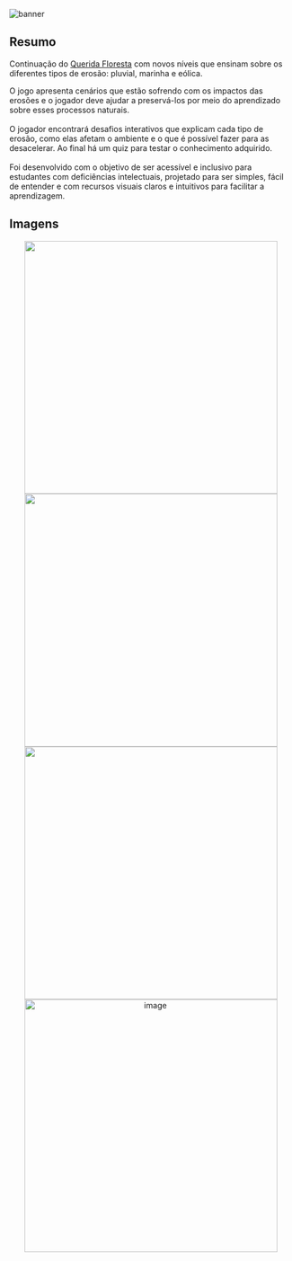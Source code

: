 ![banner](https://github.com/waguip/querida-floresta-2.0/assets/51832038/24102435-9d46-4395-95da-2fb1bd8a1c25)

## Resumo
Continuação do [Querida Floresta](https://github.com/LamenLuan/querida-floresta) com novos níveis que ensinam sobre os diferentes tipos de erosão: pluvial, marinha e eólica.
                                
O jogo apresenta cenários que estão sofrendo com os impactos das erosões e o jogador deve ajudar a preservá-los por meio do aprendizado sobre esses processos naturais.
<br><br>O jogador encontrará desafios interativos que explicam cada tipo de erosão, como elas afetam o ambiente e o que é possível fazer para as desacelerar. Ao final há um quiz para testar o conhecimento adquirido. 
<br><br>Foi desenvolvido com o objetivo de ser acessível e inclusivo para estudantes com deficiências intelectuais, projetado para ser simples, fácil de entender e com recursos visuais claros e intuitivos para facilitar a aprendizagem.

## Imagens
<p align="center">
  <img src="https://github.com/waguip/querida-floresta-2.0/assets/51832038/dad4ac6d-b6cd-487f-834a-f5de3f190f87" width="450">
  <img src="https://github.com/waguip/querida-floresta-2.0/assets/51832038/1abebd4a-2ba8-4279-8af8-c6708cba4cab" width="450">
  <img src="https://github.com/waguip/querida-floresta-2.0/assets/51832038/7708b8a1-d482-428d-9b68-63db72dc19bc" width="450">
  <img alt="image" src="https://github.com/user-attachments/assets/a92320c2-05b2-449b-b890-6d0818c4bef1" width="450"/>

</p>
